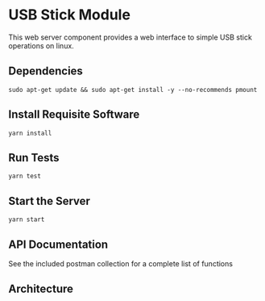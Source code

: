 # USB Stick Module

This web server component provides a web interface to simple USB stick
operations on linux.

## Dependencies

```
sudo apt-get update && sudo apt-get install -y --no-recommends pmount
```

## Install Requisite Software

```
yarn install
```

## Run Tests

```
yarn test
```

## Start the Server

```
yarn start
```

## API Documentation

See the included postman collection for a complete list of functions

## Architecture
